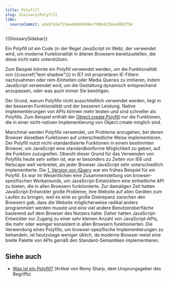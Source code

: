 ```yaml
---
title: Polyfill
slug: Glossary/Polyfill
l10n:
  sourceCommit: ada5fa5ef15eadd44b549ecf906423b4a2092f34
---
```


{{GlossarySidebar}}

Ein Polyfill ist ein Code (in der Regel JavaScript im Web), der verwendet wird, um moderne Funktionalität in älteren Browsern bereitzustellen, die diese nicht nativ unterstützen.

Zum Beispiel könnte ein Polyfill verwendet werden, um die Funktionalität von {{cssxref("text-shadow")}} in IE7 mit proprietären IE-Filtern nachzuahmen oder rem-Einheiten oder Media Queries zu imitieren, indem JavaScript verwendet wird, um die Gestaltung dynamisch entsprechend anzupassen, oder was auch immer Sie benötigen.

Der Grund, warum Polyfills nicht ausschließlich verwendet werden, liegt in der besseren Funktionalität und der besseren Leistung. Native Implementierungen von APIs können mehr leisten und sind schneller als Polyfills. Zum Beispiel enthält der [Object.create Polyfill](/de/docs/Web/JavaScript/Reference/Global_Objects/Object/create#see_also) nur die Funktionen, die in einer nicht-nativen Implementierung von Object.create möglich sind.

Manchmal werden Polyfills verwendet, um Probleme anzugehen, bei denen Browser dieselben Funktionen auf unterschiedliche Weise implementieren. Der Polyfill nutzt nicht-standardisierte Funktionen in einem bestimmten Browser, um JavaScript eine standardkonforme Möglichkeit zu geben, auf die Funktion zuzugreifen. Obwohl dieser Grund für das Verwenden von Polyfills heute sehr selten ist, war er besonders zu Zeiten von IE6 und Netscape weit verbreitet, als jeder Browser JavaScript sehr unterschiedlich implementierte. Die [1. Version von jQuery](https://ajax.googleapis.com/ajax/libs/jquery/1.12.4/jquery.js) war ein frühes Beispiel für ein Polyfill. Es war im Wesentlichen eine Zusammenstellung von browser-spezifischen Workarounds, um JavaScript-Entwicklern eine einheitliche API zu bieten, die in allen Browsern funktionierte. Zur damaligen Zeit hatten JavaScript-Entwickler große Probleme, ihre Website auf allen Geräten zum Laufen zu bringen, weil es eine so große Diskrepanz zwischen den Browsern gab, dass die Website möglicherweise radikal anders programmiert werden musste und eine viel andere Benutzeroberfläche basierend auf dem Browser des Nutzers hatte. Daher hatten JavaScript-Entwickler nur Zugang zu einer sehr kleinen Anzahl von JavaScript-APIs, die mehr oder weniger konsistent in allen Browsern funktionierten. Die Verwendung eines Polyfills, um browser-spezifische Implementierungen zu behandeln, ist heutzutage weniger üblich, da moderne Browser meist eine breite Palette von APIs gemäß den Standard-Semantiken implementieren.

## Siehe auch

- [Was ist ein Polyfill?](https://remysharp.com/2010/10/08/what-is-a-polyfill) (Artikel von Remy Sharp, dem Ursprungsgeber des Begriffs)
